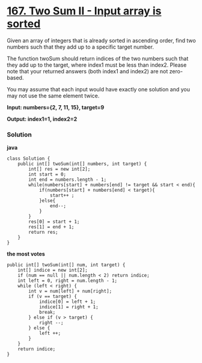 # [167. Two Sum II - Input array is sorted](https://leetcode.com/problems/two-sum-ii-input-array-is-sorted/description/)

Given an array of integers that is already sorted in ascending order, find two numbers such that they add up to a specific target number.

The function twoSum should return indices of the two numbers such that they add up to the target, where index1 must be less than index2. Please note that your returned answers (both index1 and index2) are not zero-based.

You may assume that each input would have exactly one solution and you may not use the same element twice.

**Input: numbers={2, 7, 11, 15}, target=9**

**Output: index1=1, index2=2**

### Solution
**java**
```
class Solution {
    public int[] twoSum(int[] numbers, int target) {
        int[] res = new int[2];
        int start = 0;
        int end = numbers.length - 1;
        while(numbers[start] + numbers[end] != target && start < end){
            if(numbers[start] + numbers[end] < target){
                start++ ; 
            }else{
                end--;
            }
        }
        res[0] = start + 1;
        res[1] = end + 1;
        return res;
    }
}
```

**the most votes**
```
public int[] twoSum(int[] num, int target) {
    int[] indice = new int[2];
    if (num == null || num.length < 2) return indice;
    int left = 0, right = num.length - 1;
    while (left < right) {
        int v = num[left] + num[right];
        if (v == target) {
            indice[0] = left + 1;
            indice[1] = right + 1;
            break;
        } else if (v > target) {
            right --;
        } else {
            left ++;
        }
    }
    return indice;
}
```
